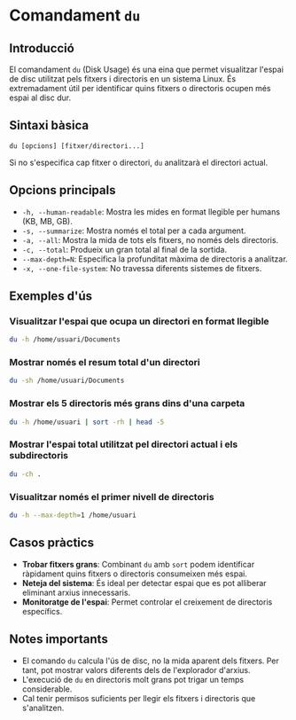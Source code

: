 # Comandament `du`

## Introducció

El comandament `du` (Disk Usage) és una eina que permet visualitzar l'espai de disc utilitzat pels fitxers i directoris en un sistema Linux. És extremadament útil per identificar quins fitxers o directoris ocupen més espai al disc dur.

## Sintaxi bàsica

```
du [opcions] [fitxer/directori...]
```

Si no s'especifica cap fitxer o directori, `du` analitzarà el directori actual.

## Opcions principals

- `-h, --human-readable`: Mostra les mides en format llegible per humans (KB, MB, GB).
- `-s, --summarize`: Mostra només el total per a cada argument.
- `-a, --all`: Mostra la mida de tots els fitxers, no només dels directoris.
- `-c, --total`: Produeix un gran total al final de la sortida.
- `--max-depth=N`: Especifica la profunditat màxima de directoris a analitzar.
- `-x, --one-file-system`: No travessa diferents sistemes de fitxers.

## Exemples d'ús

### Visualitzar l'espai que ocupa un directori en format llegible

```bash
du -h /home/usuari/Documents
```

### Mostrar només el resum total d'un directori

```bash
du -sh /home/usuari/Documents
```

### Mostrar els 5 directoris més grans dins d'una carpeta

```bash
du -h /home/usuari | sort -rh | head -5
```

### Mostrar l'espai total utilitzat pel directori actual i els subdirectoris

```bash
du -ch .
```

### Visualitzar només el primer nivell de directoris

```bash
du -h --max-depth=1 /home/usuari
```

## Casos pràctics

- **Trobar fitxers grans**: Combinant `du` amb `sort` podem identificar ràpidament quins fitxers o directoris consumeixen més espai.
- **Neteja del sistema**: És ideal per detectar espai que es pot alliberar eliminant arxius innecessaris.
- **Monitoratge de l'espai**: Permet controlar el creixement de directoris específics.

## Notes importants

- El comando `du` calcula l'ús de disc, no la mida aparent dels fitxers. Per tant, pot mostrar valors diferents dels de l'explorador d'arxius.
- L'execució de `du` en directoris molt grans pot trigar un temps considerable.
- Cal tenir permisos suficients per llegir els fitxers i directoris que s'analitzen.
